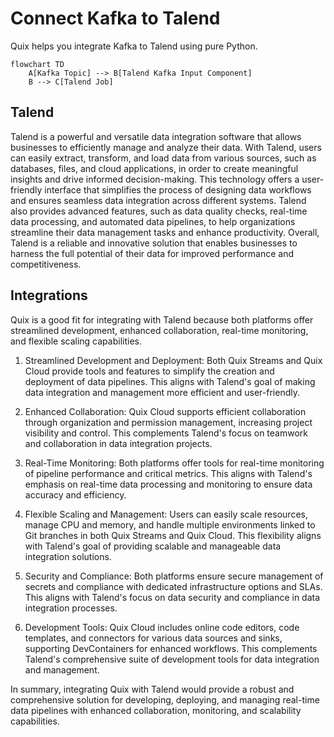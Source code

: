 # Connect Kafka to Talend

Quix helps you integrate Kafka to Talend using pure Python.

```mermaid
flowchart TD
    A[Kafka Topic] --> B[Talend Kafka Input Component]
    B --> C[Talend Job]
```

## Talend

Talend is a powerful and versatile data integration software that allows businesses to efficiently manage and analyze their data. With Talend, users can easily extract, transform, and load data from various sources, such as databases, files, and cloud applications, in order to create meaningful insights and drive informed decision-making. This technology offers a user-friendly interface that simplifies the process of designing data workflows and ensures seamless data integration across different systems. Talend also provides advanced features, such as data quality checks, real-time data processing, and automated data pipelines, to help organizations streamline their data management tasks and enhance productivity. Overall, Talend is a reliable and innovative solution that enables businesses to harness the full potential of their data for improved performance and competitiveness.

## Integrations

Quix is a good fit for integrating with Talend because both platforms offer streamlined development, enhanced collaboration, real-time monitoring, and flexible scaling capabilities. 

1. Streamlined Development and Deployment: Both Quix Streams and Quix Cloud provide tools and features to simplify the creation and deployment of data pipelines. This aligns with Talend's goal of making data integration and management more efficient and user-friendly.

2. Enhanced Collaboration: Quix Cloud supports efficient collaboration through organization and permission management, increasing project visibility and control. This complements Talend's focus on teamwork and collaboration in data integration projects.

3. Real-Time Monitoring: Both platforms offer tools for real-time monitoring of pipeline performance and critical metrics. This aligns with Talend's emphasis on real-time data processing and monitoring to ensure data accuracy and efficiency.

4. Flexible Scaling and Management: Users can easily scale resources, manage CPU and memory, and handle multiple environments linked to Git branches in both Quix Streams and Quix Cloud. This flexibility aligns with Talend's goal of providing scalable and manageable data integration solutions.

5. Security and Compliance: Both platforms ensure secure management of secrets and compliance with dedicated infrastructure options and SLAs. This aligns with Talend's focus on data security and compliance in data integration processes.

6. Development Tools: Quix Cloud includes online code editors, code templates, and connectors for various data sources and sinks, supporting DevContainers for enhanced workflows. This complements Talend's comprehensive suite of development tools for data integration and management.

In summary, integrating Quix with Talend would provide a robust and comprehensive solution for developing, deploying, and managing real-time data pipelines with enhanced collaboration, monitoring, and scalability capabilities.

